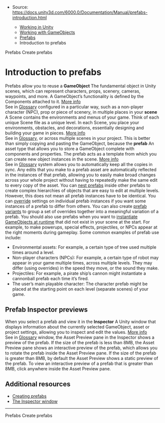 * Source: https://docs.unity3d.com/6000.0/Documentation/Manual/prefabs-introduction.html

  * [Working in Unity](https://docs.unity3d.com/6000.0/Documentation/Manual/working-in-unity.html)
  * [Working with GameObjects](https://docs.unity3d.com/6000.0/Documentation/Manual/working-with-gameobjects.html)
  * [Prefabs](https://docs.unity3d.com/6000.0/Documentation/Manual/Prefabs.html)
  * Introduction to prefabs


[](https://docs.unity3d.com/6000.0/Documentation/Manual/Prefabs.html)
Prefabs
[](https://docs.unity3d.com/6000.0/Documentation/Manual/CreatingPrefabs.html)
Create prefabs
# Introduction to prefabs
Prefabs allow you to reuse a **GameObject** The fundamental object in Unity scenes, which can represent characters, props, scenery, cameras, waypoints, and more. A GameObject’s functionality is defined by the Components attached to it. [More info](https://docs.unity3d.com/6000.0/Documentation/Manual/class-GameObject.html)  
See in [Glossary](https://docs.unity3d.com/6000.0/Documentation/Manual/Glossary.html#GameObject) configured in a particular way, such as a non-player character (NPC), prop or piece of scenery, in multiple places in your **scene** A Scene contains the environments and menus of your game. Think of each unique Scene file as a unique level. In each Scene, you place your environments, obstacles, and decorations, essentially designing and building your game in pieces. [More info](https://docs.unity3d.com/6000.0/Documentation/Manual/CreatingScenes.html)  
See in [Glossary](https://docs.unity3d.com/6000.0/Documentation/Manual/Glossary.html#Scene), or across multiple scenes in your project. This is better than simply copying and pasting the GameObject, because the **prefab** An asset type that allows you to store a GameObject complete with components and properties. The prefab acts as a template from which you can create new object instances in the scene. [More info](https://docs.unity3d.com/6000.0/Documentation/Manual/Prefabs.html)  
See in [Glossary](https://docs.unity3d.com/6000.0/Documentation/Manual/Glossary.html#Prefab) system allows you to automatically keep all the copies in sync.
Any edits that you make to a prefab asset are automatically reflected in the instances of that prefab, allowing you to easily make broad changes across your whole project without having to repeatedly make the same edit to every copy of the asset.
You can [nest prefabs](https://docs.unity3d.com/6000.0/Documentation/Manual/NestedPrefabs.html) inside other prefabs to create complex hierarchies of objects that are easy to edit at multiple levels. However, this does not mean all prefab instances have to be identical. You can [override](https://docs.unity3d.com/6000.0/Documentation/Manual/PrefabInstanceOverrides.html) settings on individual prefab instances if you want some instances of a prefab to differ from others. You can also create [prefab variants](https://docs.unity3d.com/6000.0/Documentation/Manual/PrefabVariants.html) to group a set of overrides together into a meaningful variation of a prefab.
You should also use prefabs when you want to [instantiate GameObjects at runtime](https://docs.unity3d.com/6000.0/Documentation/Manual/instantiating-prefabs.html) that did not exist in your scene at the start. For example, to make powerups, special effects, projectiles, or NPCs appear at the right moments during gameplay.
Some common examples of prefab use include:
  * Environmental assets: For example, a certain type of tree used multiple times around a level.
  * Non-player characters (NPCs): For example, a certain type of robot may appear in your game multiple times, across multiple levels. They may differ (using overrides) in the speed they move, or the sound they make.
  * Projectiles: For example, a pirate ship’s cannon might instantiate a cannonball prefab each time it’s fired.
  * The user’s main playable character: The character prefab might be placed at the starting point on each level (separate scenes) of your game.


## Prefab Inspector previews
When you select a prefab and view it in the **Inspector** A Unity window that displays information about the currently selected GameObject, asset or project settings, allowing you to inspect and edit the values. [More info](https://docs.unity3d.com/6000.0/Documentation/Manual/UsingTheInspector.html)  
See in [Glossary](https://docs.unity3d.com/6000.0/Documentation/Manual/Glossary.html#Inspector) window, the Asset Preview pane in the Inspector shows a preview of the prefab. If the size of the prefab is less than 8MB, the Asset Preview pane shows an interactive preview of the prefab, which allows you to rotate the prefab inside the Asset Preview pane. 
If the size of the prefab is greater than 8MB, by default the Asset Preview shows a static preview of the prefab. To view an interactive preview of a prefab that is greater than 8MB, click anywhere inside the Asset Preview pane.
## Additional resources
  * [Creating prefabs](https://docs.unity3d.com/6000.0/Documentation/Manual/CreatingPrefabs.html)
  * [The Inspector window](https://docs.unity3d.com/6000.0/Documentation/Manual/UsingTheInspector.html)


* * *
[](https://docs.unity3d.com/6000.0/Documentation/Manual/Prefabs.html)
Prefabs
[](https://docs.unity3d.com/6000.0/Documentation/Manual/CreatingPrefabs.html)
Create prefabs
